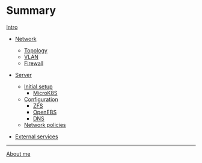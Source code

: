 # Summary

[Intro](./intro.md)
- [Network](./network/index.md)
  - [Topology]()
  - [VLAN]()
  - [Firewall](./network/firewall.md)

- [Server]()
  - [Initial setup]()
    - [MicroK8S]()
  - [Configuration]()
    - [ZFS](./configuration/zfs.md)
    - [OpenEBS]()
    - [DNS]()
  - [Network policies]()
- [External services]()

---
[About me](./about-me.md)
